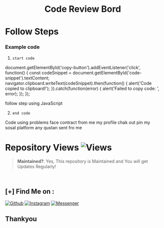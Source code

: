 <h1 align="center">Code Review Bord</h1>

# Follow Steps
### Example code
1. ```start code```
   
document.getElementById('copy-button').addEventListener('click', function() {
    const codeSnippet = document.getElementById('code-snippet').textContent;
    navigator.clipboard.writeText(codeSnippet).then(function() {
        alert('Code copied to clipboard!');
    }).catch(function(error) {
        alert('Failed to copy code: ', error);
    });
});

follow step 
 using JavaScript 
 
 2. ```end code ```
 
 Code using problems face contract from me my profile chak out pin my sosal platform any qustan sent fro me 
 <br>
 # **Repository Views** ![Views](https://profile-counter.glitch.me/TermuX-Custom/count.svg) 
> **Maintained?**: Yes, This repository is Maintained and You will get Updates Regularly!
<br>

 ## [+] Find Me on :
 
[![Github](https://img.shields.io/badge/Github-Syber--Tech--sunil-green?style=for-the-badge&logo=github)](https://github.com/sybertechsunil)
[![Instagram](https://img.shields.io/badge/Instagram-%40sunil_mishra_officially-red?style=for-the-badge&logo=instagram)](https://www.instagram.com/sunil_mishra_officially)
[![Messenger](https://img.shields.io/badge/Chat-Messenger-blue?style=for-the-badge&logo=messenger)](https://m.me/sunilmishraofficially)

## Thankyou

